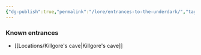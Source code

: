 ```yaml
---
{"dg-publish":true,"permalink":"/lore/entrances-to-the-underdark/","tags":["lore"],"noteIcon":"lore","created":"2024-01-05T18:46:22.325+01:00","updated":"2024-01-08T12:08:06.238+01:00"}
---
```



### Known entrances
- [[Locations/Killgore's cave\|Killgore's cave]]